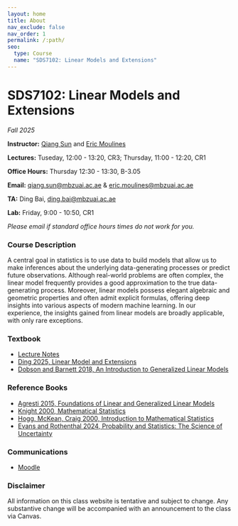 ```yaml
---
layout: home
title: About
nav_exclude: false
nav_order: 1
permalink: /:path/
seo:
  type: Course
  name: "SDS7102: Linear Models and Extensions"
---
```


# SDS7102: Linear Models and Extensions

_Fall 2025_

**Instructor:** [Qiang Sun](https://sites.google.com/view/qsun) and [Eric Moulines](https://mbzuai.ac.ae/study/faculty/professor-eric-moulines/)

**Lectures:** Tuseday, 12:00 - 13:20, CR3; Thursday, 11:00 - 12:20, CR1

**Office Hours:** Thursday 12:30 - 13:30, B-3.05

**Email:** [qiang.sun@mbzuai.ac.ae](mailto:qiang.sun@mbzuai.ac.ae) & [eric.moulines@mbzuai.ac.ae](mailto:eric.moulines@mbzuai.ac.ae)

**TA:** Ding Bai, [ding.bai@mbzuai.ac.ae](mailto:ding.bai@mbzuai.ac.ae)

**Lab:** Friday, 9:00 - 10:50, CR1

_Please email if standard office hours times do not work for you._

### Course Description 
A central goal in statistics is to use data to build models that allow us to make inferences about the underlying data-generating processes or predict future observations. Although real-world problems are often complex, the linear model frequently provides a good approximation to the true data-generating process. Moreover, linear models possess elegant algebraic and geometric properties and often admit explicit formulas, offering deep insights into various aspects of modern machine learning.  In our experience, the insights gained from linear models are broadly applicable, with only rare exceptions. 


### Textbook

* [Lecture Notes](https://nexais.github.io/sds7102/lectures/lmnotes.pdf)
* [Ding 2025, Linear Model and Extensions](https://arxiv.org/pdf/2401.00649.pdf)
* [Dobson and Barnett 2018, An Introduction to Generalized Linear Models](https://www.amazon.com/Introduction-Generalized-Chapman-Statistical-Science/dp/1138741515)




### Reference Books
* [Agresti 2015, Foundations of Linear and Generalized Linear Models](https://www.amazon.com/Foundations-Linear-Generalized-Probability-Statistics/dp/1118730038)
* [Knight 2000, Mathematical Statistics](https://www.amazon.com/Mathematical-Statistics-Chapman-Statistical-Science/dp/158488178X)
* [Hogg, McKean, Craig 2000, Introduction to Mathematical Statistics](https://www.amazon.ae/Introduction-Mathematical-Statistics-Global-Robert/dp/1292264764)
* [Evans and Rothenthal 2024, Probability and Statistics: The Science of Uncertainty](https://utstat.utoronto.ca/mikevans/jeffrosenthal/)




### Communications
* [Moodle](https://lms.mbzuai.ac.ae/course/view.php?id=899)



### Disclaimer
All information on this class website is tentative and subject to change. Any substantive change will be accompanied with an announcement to the class via Canvas.

